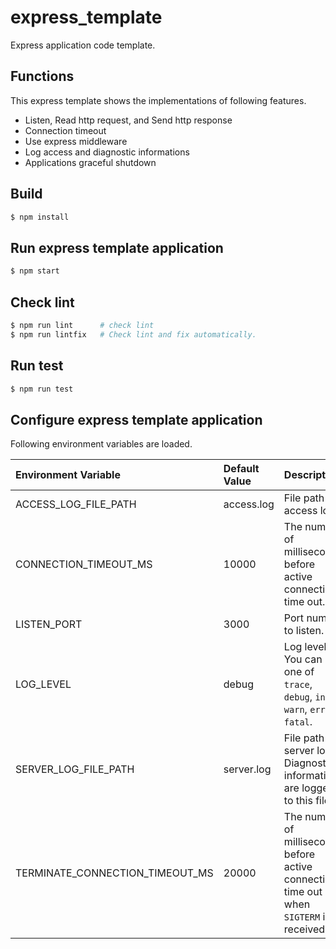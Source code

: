 # express_template
Express application code template.  

## Functions
This express template shows the implementations of following features.
* Listen, Read http request, and Send http response
* Connection timeout
* Use express middleware
* Log access and diagnostic informations
* Applications graceful shutdown

## Build
```bash
$ npm install
```

## Run express template application
```bash
$ npm start
```

## Check lint
```bash
$ npm run lint      # check lint
$ npm run lintfix   # Check lint and fix automatically.
```

## Run test
```bash
$ npm run test
```

## Configure express template application
Following environment variables are loaded.  

| Environment Variable            | Default Value | Description |
|:--------------------------------|:--------------|:------------|
| ACCESS_LOG_FILE_PATH            | access.log    | File path of access log. |
| CONNECTION_TIMEOUT_MS           | 10000         | The number of milliseconds before active connections time out. |
| LISTEN_PORT                     | 3000          | Port number to listen.   |
| LOG_LEVEL                       | debug         | Log level. You can use one of `trace`, `debug`, `info`, `warn`, `error`, `fatal`. |
| SERVER_LOG_FILE_PATH            | server.log    | File path of server log. Diagnostic informations are logged to this file. |
| TERMINATE_CONNECTION_TIMEOUT_MS | 20000         | The number of milliseconds before active connections time out when `SIGTERM` is received. |
